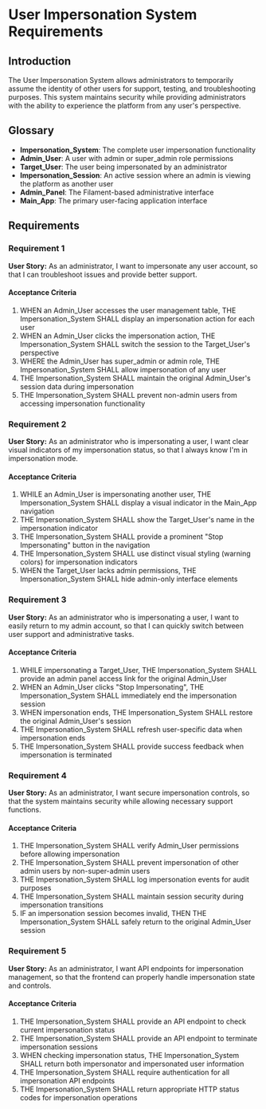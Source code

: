 # User Impersonation System Requirements

## Introduction

The User Impersonation System allows administrators to temporarily assume the identity of other users for support, testing, and troubleshooting purposes. This system maintains security while providing administrators with the ability to experience the platform from any user's perspective.

## Glossary

- **Impersonation_System**: The complete user impersonation functionality
- **Admin_User**: A user with admin or super_admin role permissions
- **Target_User**: The user being impersonated by an administrator
- **Impersonation_Session**: An active session where an admin is viewing the platform as another user
- **Admin_Panel**: The Filament-based administrative interface
- **Main_App**: The primary user-facing application interface

## Requirements

### Requirement 1

**User Story:** As an administrator, I want to impersonate any user account, so that I can troubleshoot issues and provide better support.

#### Acceptance Criteria

1. WHEN an Admin_User accesses the user management table, THE Impersonation_System SHALL display an impersonation action for each user
2. WHEN an Admin_User clicks the impersonation action, THE Impersonation_System SHALL switch the session to the Target_User's perspective
3. WHERE the Admin_User has super_admin or admin role, THE Impersonation_System SHALL allow impersonation of any user
4. THE Impersonation_System SHALL maintain the original Admin_User's session data during impersonation
5. THE Impersonation_System SHALL prevent non-admin users from accessing impersonation functionality

### Requirement 2

**User Story:** As an administrator who is impersonating a user, I want clear visual indicators of my impersonation status, so that I always know I'm in impersonation mode.

#### Acceptance Criteria

1. WHILE an Admin_User is impersonating another user, THE Impersonation_System SHALL display a visual indicator in the Main_App navigation
2. THE Impersonation_System SHALL show the Target_User's name in the impersonation indicator
3. THE Impersonation_System SHALL provide a prominent "Stop Impersonating" button in the navigation
4. THE Impersonation_System SHALL use distinct visual styling (warning colors) for impersonation indicators
5. WHEN the Target_User lacks admin permissions, THE Impersonation_System SHALL hide admin-only interface elements

### Requirement 3

**User Story:** As an administrator who is impersonating a user, I want to easily return to my admin account, so that I can quickly switch between user support and administrative tasks.

#### Acceptance Criteria

1. WHILE impersonating a Target_User, THE Impersonation_System SHALL provide an admin panel access link for the original Admin_User
2. WHEN an Admin_User clicks "Stop Impersonating", THE Impersonation_System SHALL immediately end the impersonation session
3. WHEN impersonation ends, THE Impersonation_System SHALL restore the original Admin_User's session
4. THE Impersonation_System SHALL refresh user-specific data when impersonation ends
5. THE Impersonation_System SHALL provide success feedback when impersonation is terminated

### Requirement 4

**User Story:** As an administrator, I want secure impersonation controls, so that the system maintains security while allowing necessary support functions.

#### Acceptance Criteria

1. THE Impersonation_System SHALL verify Admin_User permissions before allowing impersonation
2. THE Impersonation_System SHALL prevent impersonation of other admin users by non-super-admin users
3. THE Impersonation_System SHALL log impersonation events for audit purposes
4. THE Impersonation_System SHALL maintain session security during impersonation transitions
5. IF an impersonation session becomes invalid, THEN THE Impersonation_System SHALL safely return to the original Admin_User session

### Requirement 5

**User Story:** As an administrator, I want API endpoints for impersonation management, so that the frontend can properly handle impersonation state and controls.

#### Acceptance Criteria

1. THE Impersonation_System SHALL provide an API endpoint to check current impersonation status
2. THE Impersonation_System SHALL provide an API endpoint to terminate impersonation sessions
3. WHEN checking impersonation status, THE Impersonation_System SHALL return both impersonator and impersonated user information
4. THE Impersonation_System SHALL require authentication for all impersonation API endpoints
5. THE Impersonation_System SHALL return appropriate HTTP status codes for impersonation operations